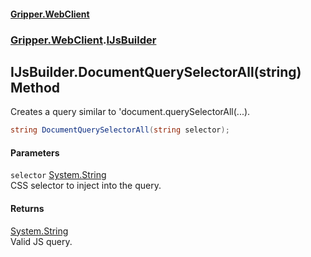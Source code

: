 #### [Gripper.WebClient](index 'index')
### [Gripper.WebClient](Gripper_WebClient 'Gripper.WebClient').[IJsBuilder](Gripper_WebClient_IJsBuilder 'Gripper.WebClient.IJsBuilder')
## IJsBuilder.DocumentQuerySelectorAll(string) Method
Creates a query similar to 'document.querySelectorAll(...).  
```csharp
string DocumentQuerySelectorAll(string selector);
```
#### Parameters
<a name='Gripper_WebClient_IJsBuilder_DocumentQuerySelectorAll(string)_selector'></a>
`selector` [System.String](https://docs.microsoft.com/en-us/dotnet/api/System.String 'System.String')  
CSS selector to inject into the query.
  
#### Returns
[System.String](https://docs.microsoft.com/en-us/dotnet/api/System.String 'System.String')  
Valid JS query.
